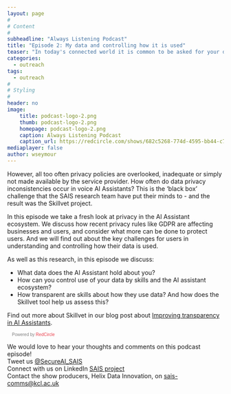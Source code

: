 ```yaml
---
layout: page
#
# Content
#
subheadline: "Always Listening Podcast"
title: "Episode 2: My data and controlling how it is used"
teaser: "In today's connected world it is common to be asked for your data, and users may consent without any understanding of how their information is being used. Although this is often standard practice, knowledge about how your data is being used should be made available through privacy policies, as it is a legal requirement."
categories:
  - outreach
tags:
  - outreach
#
# Styling
#
header: no
image:
    title: podcast-logo-2.png
    thumb: podcast-logo-2.png
    homepage: podcast-logo-2.png
    caption: Always Listening Podcast
    caption_url: https://redcircle.com/shows/682c5268-774d-4595-bb44-c799f451cf8c
mediaplayer: false
author: wseymour
---
```


However, all too often privacy policies are overlooked, inadequate or simply not made available by the service provider. How often do data privacy inconsistencies occur in voice AI Assistants? This is the ‘black box’ challenge that the SAIS research team have put their minds to - and the result was the Skillvet project.

In this episode we take a fresh look at privacy in the AI Assistant ecosystem. We discuss how recent privacy rules like GDPR are affecting businesses and users, and consider what more can be done to protect users. And we will find out about the key challenges for users in understanding and controlling how their data is used. 

As well as this research, in this episode we discuss:
* What data does the AI Assistant hold about you?
* How can you control use of your data by skills and the AI assistant ecosystem?
* How transparent are skills about how they use data? And how does the Skillvet tool help us assess this?

Find out more about Skillvet in our blog post about [Improving transparency in AI Assistants](https://secure-ai-assistants.github.io/outreach/blog2/).

<script async defer onload="redcircleIframe();" src="https://api.podcache.net/embedded-player/sh/682c5268-774d-4595-bb44-c799f451cf8c/ep/2f913042-bebc-4d00-98c3-1934e712b07c"></script>
<div class="redcirclePlayer-2f913042-bebc-4d00-98c3-1934e712b07c"></div>
<style>
.redcircle-link:link {
    color: #ea404d;
    text-decoration: none;
}
.redcircle-link:hover {
    color: #ea404d;
}
.redcircle-link:active {
    color: #ea404d;
}
.redcircle-link:visited {
    color: #ea404d;
}
</style>
<p style="margin-top:3px;margin-left:11px;font-family: sans-serif;font-size: 10px; color: gray;">Powered by <a class="redcircle-link" href="https://redcircle.com?utm_source=rc_embedded_player&utm_medium=web&utm_campaign=embedded_v1">RedCircle</a></p>

We would love to hear your thoughts and comments on this podcast episode! <br />
Tweet us [@SecureAI_SAIS](https://twitter.com/SecureAI_SAIS) <br />
Connect with us on LinkedIn [SAIS project](https://www.linkedin.com/company/sais-project) <br />
Contact the show producers, Helix Data Innovation, on sais-comms@kcl.ac.uk

